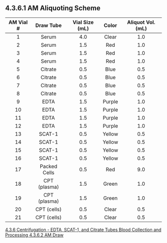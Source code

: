## 4.3.6.1 AM Aliquoting Scheme

| AM Vial # | Draw Tube    | Vial Size (mL) | Color  | Aliquot Vol. (mL) |
|:---------:|:------------:|:--------------:|:------:|:-----------------:|
| 1         | Serum        | 4.0            | Clear  | 1.0               |
| 2         | Serum        | 1.5            | Red    | 1.0               |
| 3         | Serum        | 1.5            | Red    | 1.0               |
| 4         | Serum        | 1.5            | Red    | 1.0               |
| 5         | Citrate      | 0.5            | Blue   | 0.5               |
| 6         | Citrate      | 0.5            | Blue   | 0.5               |
| 7         | Citrate      | 0.5            | Blue   | 0.5               |
| 8         | Citrate      | 0.5            | Blue   | 0.5               |
| 9         | EDTA         | 1.5            | Purple | 1.0               |
| 10        | EDTA         | 1.5            | Purple | 1.0               |
| 11        | EDTA         | 1.5            | Purple | 1.0               |
| 12        | EDTA         | 1.5            | Purple | 1.0               |
| 13        | SCAT-1       | 0.5            | Yellow | 0.5               |
| 14        | SCAT-1       | 0.5            | Yellow | 0.5               |
| 15        | SCAT-1       | 0.5            | Yellow | 0.5               |
| 16        | SCAT-1       | 0.5            | Yellow | 0.5               |
| 17        | Packed Cells | 0.5            | Red    | 9.0               |
| 18        | CPT (plasma) | 1.5            | Green  | 1.0               |
| 19        | CPT (plasma) | 1.5            | Green  | 1.0               |
| 20        | CPT (cells)  | 0.5            | Clear  | 0.5               |
| 21        | CPT (cells)  | 0.5            | Clear  | 0.5               |


<div class="center">
<div class="btn-group">
  <a href=":pages_path:/manuals/blood-collection-processing/4-03-06-centrifugation-edta-etc.md" class="btn btn-default">
    <span class="glyphicon glyphicon-chevron-left"></span>
    4.3.6 Centrifugation - EDTA, SCAT-1, and Citrate Tubes
  </a>

  <a href=":pages_path:/manuals/blood-collection-processing" class="btn btn-default">
    <span class="glyphicon glyphicon-chevron-up"></span>
    Blood Collection and Processing
  </a>

  <a href=":pages_path:/manuals/blood-collection-processing/4-03-06-02-am-draw.md" class="btn btn-success">
    4.3.6.2 AM Draw
    <span class="glyphicon glyphicon-chevron-right"></span>
  </a>
</div>
</div>
